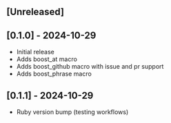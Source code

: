 ## [Unreleased]

## [0.1.0] - 2024-10-29

- Initial release
- Adds boost_at macro
- Adds boost_github macro with issue and pr support
- Adds boost_phrase macro

## [0.1.1] - 2024-10-29

- Ruby version bump (testing workflows)
